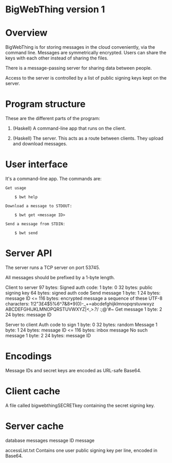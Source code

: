 BigWebThing version 1
=====================

# Overview

BigWebThing is for storing messages in the cloud conveniently, via the command line. Messages are symmetrically encrypted. Users can share the keys with each other instead of sharing the files.

There is a message-passing server for sharing data between people.

Access to the server is controlled by a list of public signing keys kept on the server.

# Program structure

These are the different parts of the program:

1. (Haskell) A command-line app that runs on the client.

6. (Haskell) The server. This acts as a route between clients. They upload and download messages.

# User interface

It's a command-line app. The commands are:

    Get usage

        $ bwt help

    Download a message to STDOUT:

        $ bwt get <message ID>

    Send a message from STDIN:

        $ bwt send

# Server API

The server runs a TCP server on port 53745.

All messages should be prefixed by a 1-byte length.

Client to server
    97 bytes: Signed auth code:
        1 byte: 0
        32 bytes: public signing key
        64 bytes: signed auth code
    Send message
        1 byte: 1
        24 bytes: message ID
        <= 116 bytes: encrypted message
            a sequence of these UTF-8 characters:
            1!2"3£4$5%6^7&8*9(0)-_+=abcdefghijklmnopqrstuvwxyz
            ABCDEFGHIJKLMNOPQRSTUVWXYZ|\<,>.?/ :;@'#~
    Get message
        1 byte: 2
        24 bytes: message ID

Server to client
    Auth code to sign
        1 byte: 0
        32 bytes: random
    Message
        1 byte: 1
        24 bytes: message ID
        <= 116 bytes: inbox message
    No such message
        1 byte: 2
        24 bytes: message ID

# Encodings

Message IDs and secret keys are encoded as URL-safe Base64.

# Client cache

A file called bigwebthingSECRETkey containing the secret signing key.

# Server cache

database
    messages
        message ID
        message

accessList.txt
    Contains one user public signing key per line, encoded in Base64.
